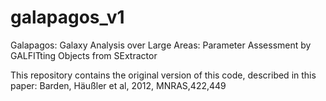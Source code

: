 # galapagos_v1
Galapagos: Galaxy Analysis over Large Areas: Parameter Assessment by GALFITting Objects from SExtractor

This repository contains the original version of this code, described in this paper: Barden, Häußler et al, 2012, MNRAS,422,449

